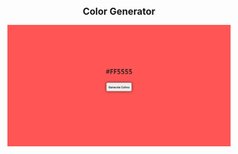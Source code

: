 <h2 align="center">Color Generator</h2>

[![banner](./src/img/banner.png)](https://digitalocean.com)
